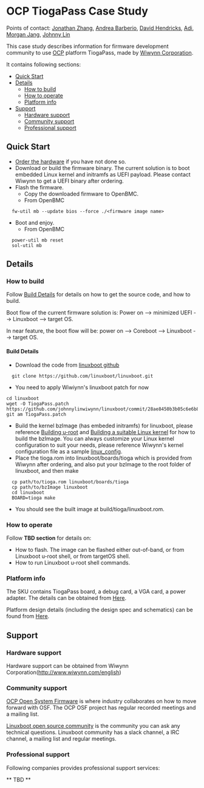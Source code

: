 # OCP TiogaPass Case Study

Points of contact: [Jonathan Zhang](https://github.com/jonzhang-fb), [Andrea Barberio](https://github.com/insomniacslk), [David Hendricks](https://github.com/dhendrix), [Adi](https://github.com/agangidi53), [Morgan Jang](https://github.com/morganjangwiwynn), [Johnny Lin](https://github.com/johnnylinwiwynn)

This case study describes information for firmware development community to use [OCP](https://www.opencompute.org/) platform TiogaPass, made by [Wiwynn Corporation](http://www.wiwynn.com/english).

It contains following sections:
* [Quick Start](#Quick-Start)
* [Details](#Details)
  * [How to build](#How-to-build)
  * [How to operate](#How-to-operate)
  * [Platform info](#Platform-info)
* [Support](#Support)
  * [Hardware support](#Hardware-support)
  * [Community support](#Community-support)
  * [Professional support](#Professional-support)

## Quick Start

* [Order the hardware](http://www.wiwynn.com/english) if you have not done so.
* Download or build the firmware binary. The current solution is to boot embedded Linux kernel and initramfs as UEFI payload. Please contact Wiwynn to get a UEFI binary after ordering.
* Flash the firmware.
  * Copy the downloaded firmware to OpenBMC.
  * From OpenBMC
```
  fw-util mb --update bios --force ./<firmware image name>
```
* Boot and enjoy.
  * From OpenBMC
```
  power-util mb reset
  sol-util mb
```

## Details
### How to build
Follow [Build Details](#Build-Details) for details on how to get the source code, and how to build.

Boot flow of the current firmware solution is: Power on --> minimized UEFI --> Linuxboot --> target OS.

In near feature, the boot flow will be: power on --> Coreboot --> Linuxboot --> target OS.
#### Build Details
* Download the code from [linuxboot github](https://github.com/linuxboot/linuxboot)
```
  git clone https://github.com/linuxboot/linuxboot.git
```
* You need to apply Wiwiynn's linuxboot patch for now
```
cd linuxboot
wget -O TiogaPass.patch https://github.com/johnnylinwiwynn/linuxboot/commit/28ae8450b3b05c6e6b8c74e29d0974ccf711d5e6.patch
git am TiogaPass.patch
```
* Build the kernel bzImage (has embeded initramfs) for linuxboot, please reference
  [Building u-root](https://github.com/linuxboot/book/tree/master/coreboot.u-root.systemboot#building-u-root) and 
  [Building a suitable Linux kernel](https://github.com/linuxboot/book/tree/master/coreboot.u-root.systemboot#building-a-suitable-linux-kernel)
  for how to build the bzImage. You can always customize your Linux kernel configuration to suit your needs, please reference Wiwynn's kernel configuration file as a sample [linux_config](linux_config).
* Place the tioga.rom into linuxboot/boards/tioga which is provided from Wiwynn after ordering, and also put your bzImage 
to the root folder of linuxboot, and then make
```
  cp path/to/tioga.rom linuxboot/boards/tioga
  cp path/to/bzImage linuxboot
  cd linuxboot
  BOARD=tioga make 
```
* You should see the built image at build/tioga/linuxboot.rom.

### How to operate
Follow **TBD section** for details on:
* How to flash. The image can be flashed either out-of-band, or from Linuxboot u-root shell, or from targetOS shell.
* How to run Linuxboot u-root shell commands.

### Platform info
The SKU contains TiogaPass board, a debug card, a VGA card, a power adapter. The details can be obtained from [Here](http://www.wiwynn.com/english).

Platform design details (including the design spec and schematics) can be found from [Here](https://www.opencompute.org/products/108/wiwynn-tioga-pass-standard-sv7220g3-s-2u-ocp-server-up-to-768gb-8gb16gb32gb-ddr4-up-to-2666mts-12-dimm-slots).

## Support
### Hardware support
Hardware support can be obtained from Wiwynn Corporation(http://www.wiwynn.com/english)

### Community support
[OCP Open System Firmware](https://www.opencompute.org/projects/open-system-firmware) is where industry collaborates on how to move forward with OSF. The OCP OSF project has regular recorded meetings and a mailing list.

[Linuxboot open source community](https://www.linuxboot.org/) is the community you can ask any technical questions. Linuxboot community has a slack channel, a IRC channel, a mailing list and regular meetings.

### Professional support
Following companies provides professional support services:

** TBD **
